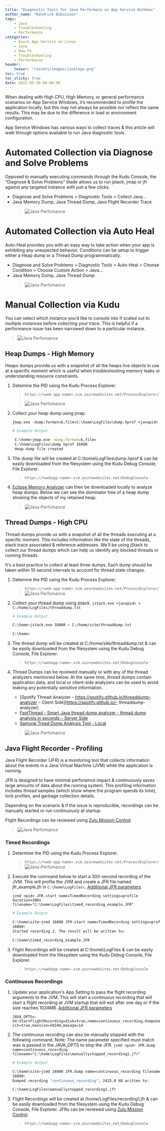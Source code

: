 ```yaml
---
title: "Diagnostic Tools for Java Performace on App Service Windows"
author_name: "Kendrick Dubuisson"
tags:
    - Java
    - Troubleshooting
    - Performance
categories:
    - Azure App Service on Linux    
    - Java
    - How-To
    - Troubleshooting
    - Performance
header:
    teaser: "/assets/images/javalogo.png" 
toc: true
toc_sticky: true
date: 2022-05-20 00:00:00
---
```

When dealing with High CPU, High Memory, or general performance scenarios on App Service Windows, it’s recommended to profile the application locally, but this may not always be possible nor reflect the same results. This may be due to the difference in load or environment configuration.

App Service Windows has various ways to collect traces & this article will walk through options avaliable to run Java diagnostic tools.

# Automated Collection via Diagnose and Solve Problems
Opposed to manually executing commands through the Kudu Console, the "Diagnose & Solve Problems" blade allows us to run jstack, jmap or jfr against any targeted instance with just a few clicks.
- Diagnose and Solve Problems > Diagnostic Tools > Collect Java...
- Java Memory Dump, Java Thread Dump, Java Flight Recorder Trace
   > ![Java Perfomance](/media/2022/05/javaprof-5.gif)


# Automated Collection via Auto Heal
Auto-Heal provides you with an easy way to take action when your app is exhibiting any unexpected behavior. Conditions can be setup to trigger either a Heap dump or a Thread Dump programmatically.
- Diagnose and Solve Problems > Diagnostic Tools > Auto-Heal > Choose Condition > Choose Custom Action > Java...
- Java Memory Dump, Java Thread Dump   
    > ![Java Perfomance](/media/2022/05/javaprof-6.gif)

# Manual Collection via Kudu
You can select which instance you’d like to console into if scaled out to multiple instances before collecting your trace. This is helpful if a performance issue has been narrowed down to a particular instance.

> ![Java Perfomance](/media/2022/05/javaprof-8.png)


## Heap Dumps - High Memory
Heaps dumps provide us with a snapshot of all the heaps live objects in use at a specific moment which is useful when troubleshooting memory leaks or understanding resource constraints.


1. Detemine the PID using the Kudu Process Explorer.
    > `https://<web-app-name>.scm.azurewebsites.net/ProcessExplorer/`
     > 
     > ![Java Perfomance](/media/2022/05/javaprof-7.png)
2. Collect your heap dump using jmap.

    `jmap.exe -dump:format=b,file=C:\home\LogFiles\dump.hprof <javapid>`

    ```bash
    # Example Output

     C:\home>jmap.exe -dump:format=b,file=
     C:\home\LogFiles\dump hprof 16000
     Heap dump file created
    ``` 

3. The dump file will be created at C:\home\LogFiles\dump.hprof & can be easily downloaded from the filesystem using the Kudu Debug Console, File Explorer.

    > `https://<webapp-name>.scm.azurewebsites.net/DebugConsole`

4. [Eclipse Memory Analyzer](https://www.eclipse.org/mat/) can then be downloaded locally to analyze heap dumps. Below we can see the dominator tree of a heap dump showing the objects of my retained heap. 

    >![Java Perfomance](/media/2022/05/javaprof-2.png)
 
## Thread Dumps - High CPU
Thread dumps provide us with a snapshot of all the threads executing at a specific moment. This includes information like the state of the threads, stack trace associated & reference addresses. We'll be using jStack to collect our thread dumps which can help us identify any blocked threads or running threads. 

It's a best practice to collect at least three dumps. Each dump should be taken within 10 second intervals to account for thread state changes.

1. Detemine the PID using the Kudu Process Explorer.
    > `https://<web-app-name>.scm.azurewebsites.net/ProcessExplorer/`
     > ![Java Perfomance](/media/2022/05/javaprof-7.png)

2. Collect your thread dump using jstack. 
    `jstack.exe <javapid> > C:/home/LogFiles/threaddump.txt`

    ```bash
    # Example Output

    C:\home>jstack.exe 16000 > C:/home/site/threaddump.txt

    C:\home>
    ``` 

3. The thread dump will be created at C:/home/site/threaddump.txt & can be easily downloaded from the filesystem using the Kudu Debug Console, File Explorer.

    > `https://<webapp-name>.scm.azurewebsites.net/DebugConsole`

4. Thread Dumps can be reviewed manually or with any of the thread analyzers mentioned below. At the same time, thread dumps contain application data, and local or client-side analyzers can be used to avoid leaking any potentially sensitive information.

    - [Spotify Thread Analyzer - https://spotify.github.io/threaddump-analyzer  – Client Side](https://spotify.github.io/- threaddump-analyzer)
    - [FastThread - Smart Java thread dump analyzer - thread dump analysis in seconds – Server Side](fastthread.io)
    - [Samurai Tread Dump Analysis Tool - Local](https://github.com/yusuke/samurai)

    >![Java Perfomance](/media/2022/05/javaprof-3.png)

## Java Flight Recorder - Profiling
Java Flight Recorder (JFR) is a monitoring tool that collects information about the events in a Java Virtual Machine (JVM) while the application is running.

JFR is designed to have minimal perforamce impact & continuously saves large amounts of data about the running system. This profiling information includes thread samples (which show where the program spends its time), lock profiles, and garbage collection details.

Depending on the scenario & if the issue is reproducible, recordings can be manually started or run continuously at startup.

Flight Recordings can be reviewed using [Zulu Mission Control](https://www.azul.com/products/components/zulu-mission-control/)

>![Java Perfomance](/media/2022/05/javaprof-4.png)

### Timed Recordings

1. Determine the PID using the Kudu Process Explorer.
    > `https://<web-app-name>.scm.azurewebsites.net/ProcessExplorer/`
     > ![Java Perfomance](/media/2022/05/javaprof-7.png)

2. Execute the command below to start a 300-second recording of the JVM. This will profile the JVM and create a JFR file named jfr_example.jfr in  `C:\home\LogFiles\`. [Additional JFR parameters](https://access.redhat.com/documentation/en-us/openjdk/11/html/using_jdk_flight_recorder_with_openjdk/configure-jfr-options)

    `jcmd <pid> JFR.start name=TimedRecording settings=profile duration=300s filename="C:\home\LogFiles\timed_recording_example.JFR"`

    ```bash
    # Example Output

    C:\home\site>jcmd 16000 JFR.start name=TimedRecording settings=profile duration=30s filename="C:\home\LogFiles\timed_recording_example.JFR"
    16000:
    Started recording 2. The result will be written to:

    C:\home\timed_recording_example.JFR
    ```

3. Flight Recordings will be created at C:\home\LogFiles & can be easily downloaded from the filesystem using the Kudu Debug Console, File Explorer.

    > `https://<webapp-name>.scm.azurewebsites.net/DebugConsole`

### Continuous Recordings

1. Update your application's App Setting to pass the flight recording arguments to the JVM. This will start a continuous recording that will start a flight recording at JVM startup that will exit after one day or if the size reaches 1024MB. [Additional JFR parameters](https://access.redhat.com/documentation/en-us/openjdk/11/html/using_jdk_flight_recorder_with_openjdk/configure-jfr-options)

    `JAVA_OPTS=-XX:StartFlightRecording=disk=true,name=continuous_recording,dumponexit=true,maxsize=1024m,maxage=1d`

2. The continuous recording can also be manually stopped with the following command. Note: The name parameter specified must match was is passed in the JAVA_OPTS to stop the JFR.
    `jcmd <pid> JFR.dump name=continuous_recording filename="C:\home\LogFiles\manuallystopped_recording1.jfr"`

    ```bash
    # Example Output

    C:\home\site>jcmd 16000 JFR.dump name=continuous_recording filename="C:\home\LogFiles\manuallystopped_recording1.jfr"
    16000:
    Dumped recording "continuous_recording", 2425.0 kB written to:

    C:\home\LogFiles\manuallystopped_recording1.jfr
    ```

3. Flight Recordings will be created at /home/LogFiles/recording1.jfr & can be easily downloaded from the filesystem using the Kudu Debug Console, File Explorer.
 JFRs can be reviewed using [Zulu Mission Control](https://www.azul.com/products/components/zulu-mission-control/).
 
    > `https://<webapp-name>.scm.azurewebsites.net/DebugConsole`
